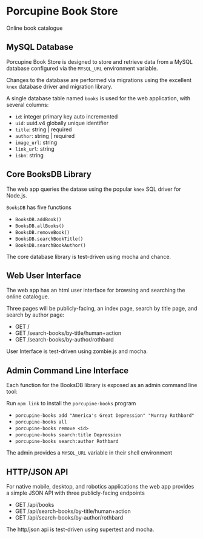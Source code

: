 # Porcupine Book Store

Online book catalogue

## MySQL Database

Porcupine Book Store is designed to store and retrieve
data from a MySQL database configured via the `MYSQL_URL`
environment variable.

Changes to the database are performed via migrations using
the excellent `knex` database driver and migration library.

A single database table named `books` is used for the web
application, with several columns:

- `id`: integer primary key auto incremented
- `uid`: uuid.v4 globally unique identifier
- `title`: string | required
- `author`: string | required
- `image_url`: string
- `link_url`: string
- `isbn`: string

## Core BooksDB Library

The web app queries the datase using the popular `knex` SQL 
driver for Node.js.

`BooksDB` has five functions

- `BooksDB.addBook()`
- `BooksDB.allBooks()`
- `BooksDB.removeBook()`
- `BooksDB.searchBookTitle()`
- `BooksDB.searchBookAuthor()`

The core database library is test-driven using mocha and chance.

## Web User Interface

The web app has an html user interface for browsing
and searching the online catalogue.

Three pages will be publicly-facing, an index page,
search by title page, and search by author page:

- GET /
- GET /search-books/by-title/human+action
- GET /search-books/by-author/rothbard

User Interface is test-driven using zombie.js and mocha.

## Admin Command Line Interface

Each function for the BooksDB library is exposed as an admin
command line tool:

Run `npm link` to install the `porcupine-books` program

- `porcupine-books add "America's Great Depression" "Murray Rothbard"`
- `porcupine-books all`
- `porcupine-books remove <id>`
- `porcupine-books search:title Depression`
- `porcupine-books search:author Rothbard`

The admin provides a `MYSQL_URL` variable in their shell environment

## HTTP/JSON API

For native mobile, desktop, and robotics applications
the web app provides a simple JSON API with three
publicly-facing endpoints

- GET /api/books
- GET /api/search-books/by-title/human+action
- GET /api/search-books/by-author/rothbard

The http/json api is test-driven using supertest and mocha.

